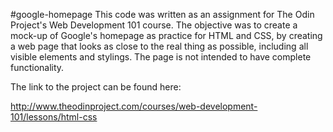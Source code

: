#google-homepage
This code was written as an assignment for The Odin Project's Web Development 101 course. The objective was to create a mock-up of Google's homepage as practice for HTML and CSS, by creating a web page that looks as close to the real thing as possible, including all visible elements and stylings. The page is not intended to have complete functionality.

The link to the project can be found here:

http://www.theodinproject.com/courses/web-development-101/lessons/html-css
